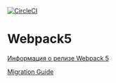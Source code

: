 [![CircleCI](https://circleci.com/gh/Maden51/env/tree/main.svg?style=svg)](https://circleci.com/gh/Maden51/env/tree/main)

# Webpack5

[Информация о релизе Webpack 5](https://webpack.js.org/blog/2020-10-10-webpack-5-release/)

[Migration Guide](https://webpack.js.org/migrate/5/)